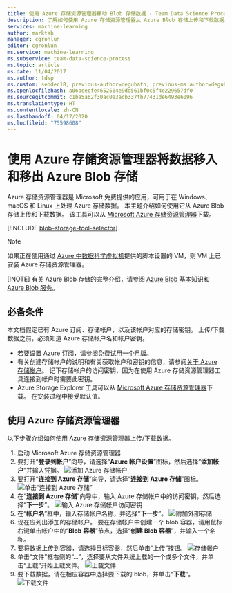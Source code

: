 ```yaml
---
title: 使用 Azure 存储资源管理器移动 Blob 存储数据 - Team Data Science Process
description: 了解如何使用 Azure 存储资源管理器从 Azure Blob 存储上传和下载数据。
services: machine-learning
author: marktab
manager: cgronlun
editor: cgronlun
ms.service: machine-learning
ms.subservice: team-data-science-process
ms.topic: article
ms.date: 11/04/2017
ms.author: tdsp
ms.custom: seodec18, previous-author=deguhath, previous-ms.author=deguhath
ms.openlocfilehash: a06beecfe4652504e9dd561bf0c5f4e229657df0
ms.sourcegitcommit: c1ba5a62f30ac0a3acb337fb77431de6493e6096
ms.translationtype: HT
ms.contentlocale: zh-CN
ms.lasthandoff: 04/17/2020
ms.locfileid: "75598608"
---
```

# <a name="move-data-to-and-from-azure-blob-storage-using-azure-storage-explorer"></a>使用 Azure 存储资源管理器将数据移入和移出 Azure Blob 存储
Azure 存储资源管理器是 Microsoft 免费提供的应用，可用于在 Windows、macOS 和 Linux 上处理 Azure 存储数据。 本主题介绍如何使用它从 Azure Blob 存储上传和下载数据。 该工具可以从 [Microsoft Azure 存储资源管理器](https://storageexplorer.com/)下载。

[!INCLUDE [blob-storage-tool-selector](../../../includes/machine-learning-blob-storage-tool-selector.md)]

> [!NOTE]
> 如果正在使用通过 [Azure 中数据科学虚拟机](virtual-machines.md)提供的脚本设置的 VM，则 VM 上已安装 Azure 存储资源管理器。
> 
> [!NOTE]
> 有关 Azure Blob 存储的完整介绍，请参阅 [Azure Blob 基本知识](../../storage/blobs/storage-dotnet-how-to-use-blobs.md)和 [Azure Blob 服务](https://msdn.microsoft.com/library/azure/dd179376.aspx)。   
> 
> 

## <a name="prerequisites"></a>必备条件
本文档假定已有 Azure 订阅、存储帐户，以及该帐户对应的存储密钥。 上传/下载数据之前，必须知道 Azure 存储帐户名和帐户密钥。 

* 若要设置 Azure 订阅，请参阅[免费试用一个月版](https://www.azure.cn/pricing/1rmb-trial/)。
* 有关创建存储帐户的说明和有关获取帐户和密钥的信息，请参阅[关于 Azure 存储帐户](../../storage/common/storage-create-storage-account.md)。 记下存储帐户的访问密钥，因为在使用 Azure 存储资源管理器工具连接到帐户时需要此密钥。
* Azure Storage Explorer 工具可以从 [Microsoft Azure 存储资源管理器](https://storageexplorer.com/)下载。 在安装过程中接受默认值。

<a id="explorer"></a>

## <a name="use-azure-storage-explorer"></a>使用 Azure 存储资源管理器
以下步骤介绍如何使用 Azure 存储资源管理器上传/下载数据。 

1. 启动 Microsoft Azure 存储资源管理器
2. 要打开“**登录到帐户**”向导，请选择“**Azure 帐户设置**”图标，然后选择“**添加帐户**”并输入凭据。 ![添加 Azure 存储帐户](./media/move-data-to-azure-blob-using-azure-storage-explorer/add-an-azure-store-account.png)
3. 要打开“**连接到 Azure 存储**”向导，请选择“**连接到 Azure 存储**”图标。 ![单击“连接到 Azure 存储”](./media/move-data-to-azure-blob-using-azure-storage-explorer/connect-to-azure-storage-1.png)
4. 在“**连接到 Azure 存储**”向导中，输入 Azure 存储帐户中的访问密钥，然后选择“**下一步**”。 ![输入 Azure 存储帐户访问密钥](./media/move-data-to-azure-blob-using-azure-storage-explorer/connect-to-azure-storage-2.png)
5. 在“**帐户名**”框中，输入存储帐户名称，并选择“**下一步**”。 ![附加外部存储](./media/move-data-to-azure-blob-using-azure-storage-explorer/attach-external-storage.png)
6. 现在应列出添加的存储帐户。 要在存储帐户中创建一个 blob 容器，请用鼠标右键单击帐户中的“**Blob 容器**”节点，选择“**创建 Blob 容器**”，并输入一个名称。
7. 要将数据上传到容器，请选择目标容器，然后单击“上传”按钮。  ![存储帐户](./media/move-data-to-azure-blob-using-azure-storage-explorer/storage-accounts.png)
8. 单击“文件”框右侧的“...”，选择要从文件系统上载的一个或多个文件，并单击“上载”开始上载文件。    ![上载文件](./media/move-data-to-azure-blob-using-azure-storage-explorer/upload-files-to-blob.png)
9. 要下载数据，请在相应容器中选择要下载的 blob，并单击“**下载**”。 ![下载文件](./media/move-data-to-azure-blob-using-azure-storage-explorer/download-files-from-blob.png)

